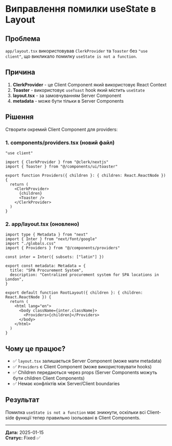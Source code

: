 # Виправлення помилки useState в Layout

## Проблема

`app/layout.tsx` використовував `ClerkProvider` та `Toaster` без `"use client"`, що викликало помилку `useState is not a function`.

## Причина

1. **ClerkProvider** - це Client Component який використовує React Context
2. **Toaster** - використовує `useToast` hook який містить `useState`
3. **layout.tsx** - за замовчуванням Server Component
4. **metadata** - може бути тільки в Server Components

## Рішення

Створити окремий Client Component для providers:

### 1. components/providers.tsx (новий файл)
```tsx
"use client"

import { ClerkProvider } from "@clerk/nextjs"
import { Toaster } from "@/components/ui/toaster"

export function Providers({ children }: { children: React.ReactNode }) {
  return (
    <ClerkProvider>
      {children}
      <Toaster />
    </ClerkProvider>
  )
}
```

### 2. app/layout.tsx (оновлено)
```tsx
import type { Metadata } from "next"
import { Inter } from "next/font/google"
import "./globals.css"
import { Providers } from "@/components/providers"

const inter = Inter({ subsets: ["latin"] })

export const metadata: Metadata = {
  title: "SPA Procurement System",
  description: "Centralized procurement system for SPA locations in London",
}

export default function RootLayout({ children }: { children: React.ReactNode }) {
  return (
    <html lang="en">
      <body className={inter.className}>
        <Providers>{children}</Providers>
      </body>
    </html>
  )
}
```

## Чому це працює?

- ✅ `layout.tsx` залишається Server Component (може мати metadata)
- ✅ `Providers` є Client Component (може використовувати hooks)
- ✅ Children передаються через props (Server Components можуть бути children Client Components)
- ✅ Немає конфліктів між Server/Client boundaries

## Результат

Помилка `useState is not a function` має зникнути, оскільки всі Client-side функції тепер правильно ізольовані в Client Components.

---

**Дата:** 2025-01-15  
**Статус:** Fixed ✅
